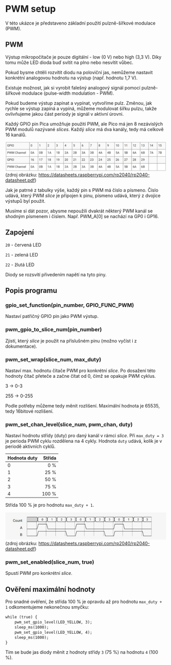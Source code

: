 # PWM setup
V této ukázce je představeno základní použití pulzně-šířkové modulace (PWM).

## PWM
Výstup mikropočítače je pouze digitální - low (0 V) nebo high (3,3 V). Díky tomu může LED dioda buď svítit na plno nebo nesvítit vůbec.

Pokud bysme chtěli rozvítit diodu na poloviční jas, nemůžeme nastavit konkrétní analogovou hodnotu na výstup (např. hodnotu 1,7 V).

Existuje možnost, jak si vyrobit falešný analogový signál pomocí pulzně-šířkové modulace (pulse-width modulation - PWM).

Pokud budeme výstup zapínat a vypínat, vytvoříme pulz. Změnou, jak rychle se výstup zapíná a vypíná, můžeme modulovat šířku pulzu, takže ovlivňujeme jakou část periody je signál v aktivní úrovni.

Každý GPIO pin Pica umožňuje použití PWM, ale Pico má jen 8 nezávislých PWM modulů nazývané *slices*. Každý *slice* má dva kanály, tedy má celkově 16 kanálů.

![Mapování PWM kanálu na GPIO piny RP2040](/readme_images/pwm_gpio.jpg)
(zdroj obrázku: https://datasheets.raspberrypi.com/rp2040/rp2040-datasheet.pdf)

Jak je patrné z tabulky výše, každý pin s PWM má číslo a písmeno. Číslo udává, který PWM *slice* je připojen k pinu, písmeno udává, který z dvojice výstupů byl použit.

Musíme si dát pozor, abysme nepoužili dvakrát některý PWM kanál se shodným písmenem i číslem. Např. PWM_A[0] se nachází na GP0 i GP16.

## Zapojení
`20` - červená LED

`21` - zelená LED

`22` - žlutá LED

Diody se rozsvítí přivedením napětí na tyto piny.

## Popis programu
### gpio_set_function(pin_number, GPIO_FUNC_PWM)
Nastaví patřičný GPIO pin jako PWM výstup.

### pwm_gpio_to_slice_num(pin_number)
Zjistí, který *slice* je použit na příslušném pinu (možno vyčíst i z dokumentace).

### pwm_set_wrap(slice_num, max_duty)
Nastaví max. hodnotu čítače PWM pro konkrétní *slice*. Po dosažení této hodnoty čítač přeteče a začne čítat od 0, čímž se opakuje PWM cyklus.

3 -> 0-3

255 -> 0-255

Podle potřeby můžeme tedy měnit rozlišení. Maximální hodnota je 65535, tedy 16bitové rozlišení.

### pwm_set_chan_level(slice_num, pwm_chan, duty)
Nastaví hodnotu střídy (duty) pro daný kanál v rámci *slice*. Při `max_duty = 3` je perioda PWM cyklu rozdělena na 4 cykly. Hodnota `duty` udává, kolik je v periodě aktivních cyklů.

| Hodnota duty | Střída |
| ------------ |-------:|
| 0            | 0 %    |
| 1            | 25 %   |
| 2            | 50 %   |
| 3            | 75 %   |
| 4            | 100 %  |

Střída 100 % je pro hodnotu `max_duty + 1`.

![Průběhy signálů pro kanály A a B pro periodu o hodnotě 4 cyklů](/readme_images/pwm_graph.jpg)
(zdroj obrázku: https://datasheets.raspberrypi.com/rp2040/rp2040-datasheet.pdf)


### pwm_set_enabled(slice_num, true)
Spustí PWM pro konkrétní *slice*.

## Ověření maximální hodnoty
Pro snadné ověření, že střída 100 % je opravdu až pro hodnotu `max_duty + 1` odkomentujeme nekonečnou smyčku:
```
while (true) {
    pwm_set_gpio_level(LED_YELLOW, 3);
    sleep_ms(1000);
    pwm_set_gpio_level(LED_YELLOW, 4);
    sleep_ms(1000);
}
```
Tím se bude jas diody měnit z hodnoty střídy `3` (75 %) na hodnotu `4` (100 %).
